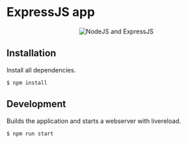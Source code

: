 # ExpressJS app  


<p align="center">
    <img src="http://pycolors.com/v2/git/node/express-js.jpg" alt="NodeJS and ExpressJS" />
</p>


## Installation

Install all dependencies.

```
$ npm install
```

## Development

Builds the application and starts a webserver with livereload.

```
$ npm run start
```
